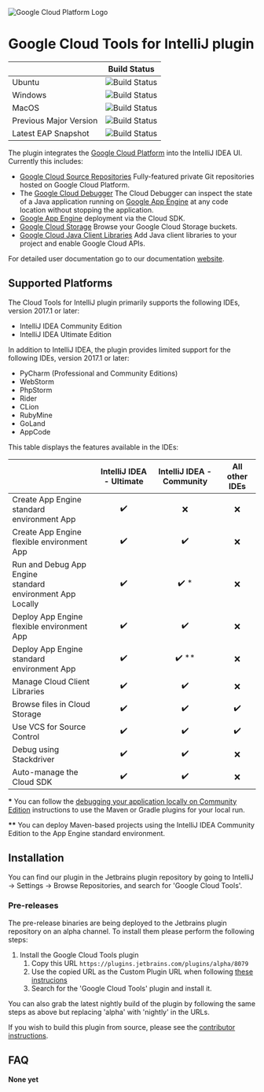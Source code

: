 ![Google Cloud Platform Logo](https://cloud.google.com/_static/images/gcp-logo.png)
# Google Cloud Tools for IntelliJ plugin

|  | Build Status | 
| :--- | :---: |
| Ubuntu | ![Build Status](https://storage.googleapis.com/cloud-tools-for-java-kokoro-build-badges/intellij-ubuntu-master-orb.png) |
| Windows | ![Build Status](https://storage.googleapis.com/cloud-tools-for-java-kokoro-build-badges/intellij-windows-master-orb.png) |
| MacOS | ![Build Status](https://storage.googleapis.com/cloud-tools-for-java-kokoro-build-badges/intellij-macos-master-orb.png) |
| Previous Major Version| ![Build Status](https://storage.googleapis.com/cloud-tools-for-java-kokoro-build-badges/intellij-ubuntu-master-previous-version-orb.png) |
| Latest EAP Snapshot| ![Build Status](https://storage.googleapis.com/cloud-tools-for-java-kokoro-build-badges/intellij-ubuntu-master-eap-orb.png) |

The plugin integrates the [Google Cloud Platform](https://cloud.google.com/)
into the IntelliJ IDEA UI. Currently this includes:

* [Google Cloud Source Repositories](https://cloud.google.com/tools/cloud-repositories/) 
  Fully-featured private Git repositories hosted on Google Cloud Platform.
* The [Google Cloud Debugger](https://cloud.google.com/tools/cloud-debugger/) 
  The Cloud Debugger can inspect the state of a Java application running on 
  [Google App Engine](https://cloud.google.com/appengine/)
  at any code location without stopping the application.
* [Google App Engine](https://cloud.google.com/appengine/docs/) deployment via the Cloud SDK.
* [Google Cloud Storage](https://cloud.google.com/storage/) 
  Browse your Google Cloud Storage buckets.
* [Google Cloud Java Client Libraries](https://googlecloudplatform.github.io/google-cloud-java/) 
  Add Java client libraries to your project and enable Google Cloud APIs.

For detailed user documentation go to our documentation
 [website](https://cloud.google.com/tools/intellij/docs/?utm_source=github&utm_medium=google-cloud-intellij&utm_campaign=ToolsforIntelliJ).

## Supported Platforms

The Cloud Tools for IntelliJ plugin primarily supports the following IDEs, version 2017.1 or later:

* IntelliJ IDEA Community Edition 
* IntelliJ IDEA Ultimate Edition

In addition to IntelliJ IDEA, the plugin provides limited support for the following IDEs, version 2017.1 or later:
* PyCharm (Professional and Community Editions)
* WebStorm
* PhpStorm
* Rider
* CLion
* RubyMine
* GoLand
* AppCode

This table displays the features available in the IDEs:

| | IntelliJ IDEA - Ultimate | IntelliJ IDEA - Community | All other IDEs |
|---|:---:|:---:|:---:|
| Create App Engine standard environment App | :heavy_check_mark: | :x: | :x: |
| Create App Engine flexible environment App | :heavy_check_mark: | :heavy_check_mark: | :x: |
| Run and Debug App Engine<br>standard environment App Locally | :heavy_check_mark: | :heavy_check_mark: \* | :x: |
| Deploy App Engine flexible environment App | :heavy_check_mark: | :heavy_check_mark: | :x: |
| Deploy App Engine standard environment App | :heavy_check_mark: | :heavy_check_mark: \** | :x: |
| Manage Cloud Client Libraries | :heavy_check_mark: | :heavy_check_mark: | :x: |
| Browse files in Cloud Storage | :heavy_check_mark: | :heavy_check_mark: | :heavy_check_mark: |
| Use VCS for Source Control | :heavy_check_mark: | :heavy_check_mark: | :heavy_check_mark: |
| Debug using Stackdriver | :heavy_check_mark: | :heavy_check_mark: | :x: |
| Auto-manage the Cloud SDK | :heavy_check_mark: | :heavy_check_mark: | :x: |

<p><b>*</b> You can follow the
  <a href="/tools/intellij/docs/deploy-local#community">debugging your
    application locally on Community Edition</a> instructions to use the Maven
  or Gradle plugins for your local run.</p>

<p><b>**</b> You can deploy Maven-based projects using the IntelliJ IDEA
  Community Edition to the App Engine standard environment.</p>
  
## Installation

You can find our plugin in the Jetbrains plugin repository by going to IntelliJ -> Settings -> Browse Repositories, and search for 'Google Cloud Tools'. 

### Pre-releases 

The pre-release binaries are being deployed to the Jetbrains plugin repository on an alpha
channel. To install them please perform the following steps:

1. Install the Google Cloud Tools plugin
    1. Copy this URL `https://plugins.jetbrains.com/plugins/alpha/8079`
    1. Use the copied URL as the Custom Plugin URL when following [these instrucions](https://www.jetbrains.com/idea/help/managing-enterprise-plugin-repositories.html)
    1. Search for the 'Google Cloud Tools' plugin and install it.

You can also grab the latest nightly build of the plugin by following the same steps as above but 
replacing 'alpha' with 'nightly' in the URLs.

If you wish to build this plugin from source, please see the
[contributor instructions](https://github.com/GoogleCloudPlatform/google-cloud-intellij/blob/master/CONTRIBUTING.md).

## FAQ


**None yet**
